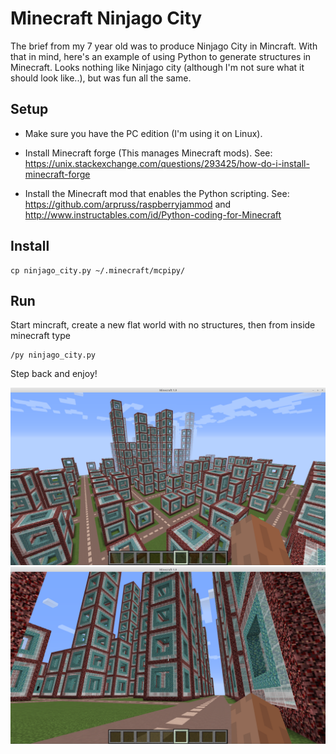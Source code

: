 # Minecraft Ninjago City

The brief from my 7 year old was to produce Ninjago City in Mincraft.
With that in mind, here's an example of using Python to generate structures
in Minecraft. Looks nothing like Ninjago city (although I'm not sure what it should
look like..), but was fun all the same.

## Setup

* Make sure you have the PC edition (I'm using it on Linux).

* Install Minecraft forge (This manages Minecraft mods).
See: https://unix.stackexchange.com/questions/293425/how-do-i-install-minecraft-forge

* Install the Minecraft mod that enables the Python scripting.
See: https://github.com/arpruss/raspberryjammod
and http://www.instructables.com/id/Python-coding-for-Minecraft

## Install 

```
cp ninjago_city.py ~/.minecraft/mcpipy/
```

## Run

Start mincraft, create a new flat world with no structures, then 
from inside minecraft type

```
/py ninjago_city.py
```

Step back and enjoy!

![Ninjago City 1](/images/ninjago-city-1.png)
![Ninjago City 2](/images/ninjago-city-2.png)
